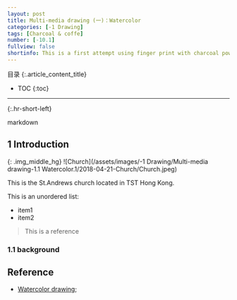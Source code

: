 ```yaml
---
layout: post
title: Multi-media drawing (一)：Watercolor
categories: [-1 Drawing]
tags: [Charcoal & coffe]
number: [-10.1]
fullview: false
shortinfo: This is a first attempt using finger print with charcoal powder to draw my portrait i. The reason to choose this church is to learn mixing traditional tool and creative tool.
---
```

目录
{:.article_content_title}

* TOC
{:toc}

---
{:.hr-short-left}

markdown

## 1 Introduction

{: .img_middle_hg}
![Church](/assets/images/-1 Drawing/Multi-media drawing-1.1 Watercolor.1/2018-04-21-Church/Church.jpeg)



This is the St.Andrews church located in TST Hong Kong.

This is an unordered list:

- item1
- item2

> This is a reference

### 1.1 background


## Reference

- [Watercolor drawing](https://www.youtube.com/watch?v=qDqpmSwyHqQ);






